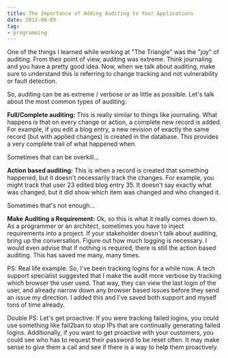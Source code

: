 ```yaml
---
title: The Importance of Adding Auditing to Your Applications
date: 2012-06-05
tag:
- programming
---
```

One of the things I learned while working at "The Triangle" was the "joy" of auditing.  From their point of view, auditing was extreme.  Think journaling and you have a pretty good idea.  Now, when we talk about auditing, make sure to understand this is referring to change tracking and not vulnerability or fault detection.

<!--more-->

So, auditing can be as extreme / verbose or as little as possible.  Let's talk about the most common types of auditing:

**Full/Complete auditing:**  This is really similar to things like journaling.  What happens is that on every change or action, a complete new record is added.  For example, if you edit a blog entry, a new revision of exactly the same record (but with applied changes) is created in the database.  This provides a very complete trail of what happened when.  

Sometimes that can be overkill...

**Action based auditing:** This is when a record is created that something happened, but it doesn't necessarily track the changes.  For example, you might track that user 23 edited blog entry 35.  It doesn't say exactly what was changed, but it did show which item was changed and who changed it.

Sometimes that's not enough...

**Make Auditing a Requirement:** Ok, so this is what it really comes down to.  As a programmer or an architect, sometimes you have to inject requirements into a project.  If your stakeholder doesn't talk about auditing, bring up the conversation.  Figure out how much logging is necessary.  I would even advise that if nothing is required, there is still the action based auditing.  This has saved me many, many times.

PS: Real life example:  So, I've been tracking logins for a while now.  A tech support specialist suggested that I make the audit more verbose by tracking which browser the user used.  That way, they can view the last login of the user, and already narrow down any browser based issues before they send an issue my direction.  I added this and I've saved both support and myself tons of time already.

Double PS: Let's get proactive: If you were tracking failed logins, you could use something like fail2ban to stop IPs that are continually generating failed logins.  Additionally, if you want to get proactive with your customers, you could see who has to request their password to be reset often.  It may make sense to give them a call and see if there is a way to help them proactively.  

